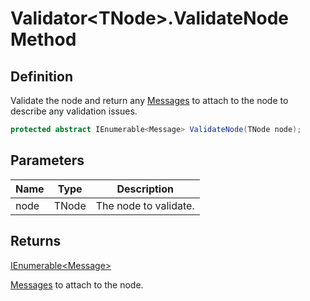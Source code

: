 # Validator&lt;TNode&gt;.ValidateNode Method
## Definition

Validate the node and return any [Messages](MrKWatkins.Ast.Message.md) to attach to the node to describe any validation issues.

```c#
protected abstract IEnumerable<Message> ValidateNode(TNode node);
```

## Parameters

| Name | Type | Description |
| ---- | ---- | ----------- |
| node | TNode | The node to validate. |

## Returns

[IEnumerable&lt;Message&gt;](https://learn.microsoft.com/en-gb/dotnet/api/System.Collections.Generic.IEnumerable-1)

[Messages](MrKWatkins.Ast.Message.md) to attach to the node.
